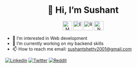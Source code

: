 <h1 align="center">👋 Hi, I’m Sushant</h2>
<p align="center"> 
<img src="https://cdn.icon-icons.com/icons2/512/PNG/128/dbs-mongodb_icon-icons.com_50910.png" alt="M" width="30" height="30"/>
<img src="https://www.vectorlogo.zone/logos/expressjs/expressjs-icon.svg" alt="E" width="30" height="30"/>
<img src="https://cdn-icons-png.flaticon.com/512/50/50024.png" alt="R" width="30" height="30"/>
<img src="https://cdn.icon-icons.com/icons2/2648/PNG/512/dev_node_icon_160853.png" alt="N" width="30" height="30"/>
</p>

 - 👀 I’m interested in Web development
 - 🌱 I’m currently working on my backend skills
 - 📫 How to reach me email: sushantshetty2001@gmail.com





[![Linkedin](https://img.shields.io/badge/Sushant%20Shetty-0077B5?style=for-the-badge&logo=linkedin&logoColor=white)](https://www.linkedin.com/in/sushant-shetty-6b6b8720b/)
[![Twitter](https://img.shields.io/badge/tnaahsus-1DA1F2?style=for-the-badge&logo=twitter&logoColor=white)](https://twitter.com/tnaahsus)
[![Reddit](https://img.shields.io/badge/u/tnaahsus-FF4500?style=for-the-badge&logo=reddit&logoColor=black)](https://www.reddit.com/user/tnaahsus)



  





<!---
tnaahsus/tnaahsus is a ✨ special ✨ repository because its `README.md` (this file) appears on your GitHub profile.
You can click the Preview link to take a look at your changes.
--->
